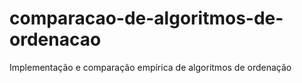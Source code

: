 # comparacao-de-algoritmos-de-ordenacao
Implementação e comparação empírica de algoritmos de ordenação
